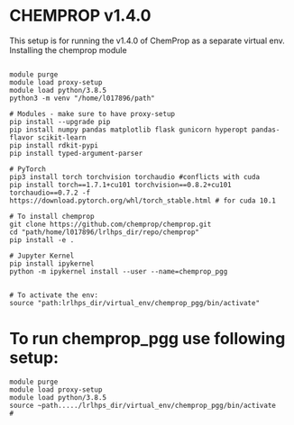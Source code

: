 # CHEMPROP v1.4.0

This setup is for running the v1.4.0 of ChemProp as a separate virtual env. Installing the chemprop module

````

module purge 
module load proxy-setup
module load python/3.8.5
python3 -m venv "/home/l017896/path"

# Modules - make sure to have proxy-setup
pip install --upgrade pip
pip install numpy pandas matplotlib flask gunicorn hyperopt pandas-flavor scikit-learn
pip install rdkit-pypi
pip install typed-argument-parser 

# PyTorch 
pip3 install torch torchvision torchaudio #conflicts with cuda 
pip install torch==1.7.1+cu101 torchvision==0.8.2+cu101 torchaudio==0.7.2 -f https://download.pytorch.org/whl/torch_stable.html # for cuda 10.1 

# To install chemprop
git clone https://github.com/chemprop/chemprop.git
cd "path/home/l017896/lrlhps_dir/repo/chemprop"
pip install -e .

# Jupyter Kernel
pip install ipykernel
python -m ipykernel install --user --name=chemprop_pgg


# To activate the env:
source "path:lrlhps_dir/virtual_env/chemprop_pgg/bin/activate"
````

# To run chemprop_pgg use following setup:
````
module purge
module load proxy-setup
module load python/3.8.5
source ~path...../lrlhps_dir/virtual_env/chemprop_pgg/bin/activate
#
